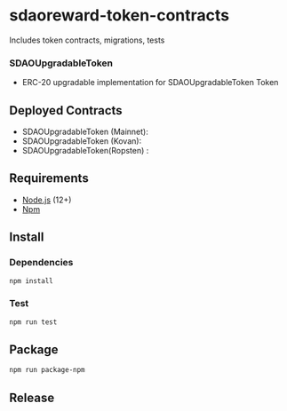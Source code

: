 # sdaoreward-token-contracts
Includes token contracts, migrations, tests

### SDAOUpgradableToken
* ERC-20 upgradable implementation for SDAOUpgradableToken Token

## Deployed Contracts
* SDAOUpgradableToken (Mainnet): 
* SDAOUpgradableToken (Kovan): 
* SDAOUpgradableToken(Ropsten) : 

## Requirements
* [Node.js](https://github.com/nodejs/node) (12+)
* [Npm](https://www.npmjs.com/package/npm)

## Install

### Dependencies
```bash
npm install
```

### Test 
```bash
npm run test
```

## Package
```bash
npm run package-npm
```

## Release

